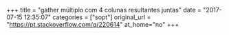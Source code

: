 +++
title = "gather múltiplo com 4 colunas resultantes juntas"
date = "2017-07-15 12:35:07"
categories = ["sopt"]
original_url = "https://pt.stackoverflow.com/q/220614"
at_home="no"
+++

